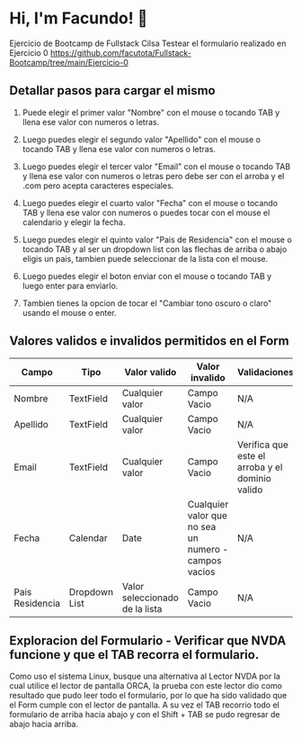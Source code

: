 
# Hi, I'm Facundo! 👋
Ejercicio de Bootcamp de Fullstack Cilsa
Testear el formulario realizado en Ejercicio 0
https://github.com/facutota/Fullstack-Bootcamp/tree/main/Ejercicio-0


## Detallar pasos para cargar el mismo

1. Puede elegir el primer valor "Nombre" con el mouse o tocando TAB y llena ese valor con numeros o letras.
  
2. Luego puedes elegir el segundo valor "Apellido" con el mouse o tocando TAB y llena ese valor con numeros o letras.
   
3. Luego puedes elegir el tercer valor "Email" con el mouse o tocando TAB y llena ese valor con numeros o letras pero debe ser con el arroba y el .com pero acepta caracteres especiales.

4. Luego puedes elegir el cuarto valor "Fecha" con el mouse o tocando TAB y llena ese valor con numeros o puedes tocar con el mouse el calendario y elegir la fecha.

5. Luego puedes elegir el quinto valor "Pais de Residencia" con el mouse o tocando TAB y al ser un dropdown list con las flechas de arriba o abajo eligis un pais, tambien puede seleccionar de la lista con el mouse.

6. Luego puedes elegir el boton enviar con el mouse o tocando TAB y luego enter para enviarlo.

7. Tambien tienes la opcion de tocar el "Cambiar tono oscuro o claro" usando el mouse o enter.
## Valores validos e invalidos permitidos en el Form
|   Campo |   Tipo    | Valor valido  | Valor invalido | Validaciones |
|---------|-----------|---------------|----------------|--------------|          
| Nombre  | TextField |Cualquier valor|Campo Vacio     |N/A           |
| Apellido| TextField |Cualquier valor|Campo Vacio     |N/A           |
| Email   | TextField |Cualquier valor|Campo Vacio     |Verifica que este el arroba y el dominio valido|
| Fecha   | Calendar  |Date           |Cualquier valor que no sea un numero - campos vacios|N/A|
| Pais Residencia|Dropdown List|Valor seleccionado de la lista|Campo Vacio|N/A|

## Exploracion del Formulario - Verificar que NVDA funcione y que el TAB recorra el formulario.

Como uso el sistema Linux, busque una alternativa al Lector NVDA por la cual utilice el lector de pantalla ORCA, la prueba con este lector dio como resultado que pudo leer todo el formulario, por lo que ha sido validado que el Form cumple con el lector de pantalla. A su vez el TAB recorrio todo el formulario de arriba hacia abajo y con el Shift + TAB se pudo regresar de abajo hacia arriba.
